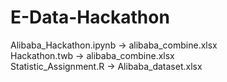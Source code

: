 # E-Data-Hackathon <br>
Alibaba_Hackathon.ipynb -> alibaba_combine.xlsx <br>
Hackathon.twb -> alibaba_combine.xlsx <br>
Statistic_Assignment.R -> Alibaba_dataset.xlsx <br>
